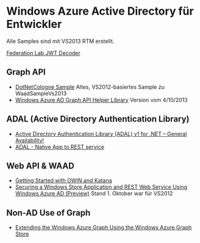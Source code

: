 Windows Azure Active Directory für Entwickler
==================

Alle Samples sind mit VS2013 RTM erstellt.

[Federation Lab JWT Decoder](http://openidtest.uninett.no/jwt)

## Graph API

* [DotNetCologne Sample](https://github.com/christophwille/azure-snippets/tree/master/waad-sso-sample/SsoForReal) Altes,
VS2012-basiertes Sample zu WaadSampleVs2013
* [Windows Azure AD Graph API Helper Library](http://code.msdn.microsoft.com/Windows-Azure-AD-Graph-API-a8c72e18) Version vom 4/10/2013

## ADAL (Active Directory Authentication Library)

* [Active Directory Authentication Library (ADAL) v1 for .NET – General Availability!](http://www.cloudidentity.com/blog/2013/09/12/active-directory-authentication-library-adal-v1-for-net-general-availability/)
* [ADAL - Native App to REST service](http://code.msdn.microsoft.com/AAL-Native-Application-to-fd648dcf)

## Web API & WAAD

* [Getting Started with OWIN and Katana](http://www.asp.net/aspnet/overview/owin-and-katana/getting-started-with-owin-and-katana)
* [Securing a Windows Store Application and REST Web Service Using Windows Azure AD (Preview)](http://msdn.microsoft.com/en-us/library/windowsazure/dn169448.aspx) Stand 1. Oktober war für VS2012

## Non-AD Use of Graph

* [Extending the Windows Azure Graph Using the Windows Azure Graph Store](http://blogs.msdn.com/b/aadgraphteam/archive/2013/06/24/extending-the-windows-azure-graph-using-the-windows-azure-graph-store.aspx)